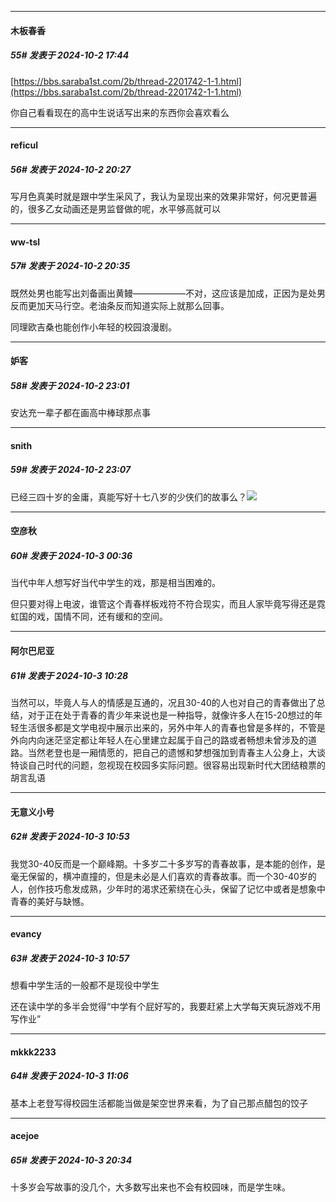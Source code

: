 ﻿
*****

####  木板春香  
##### 55#       发表于 2024-10-2 17:44

[https://bbs.saraba1st.com/2b/thread-2201742-1-1.html](https://bbs.saraba1st.com/2b/thread-2201742-1-1.html)

你自己看看现在的高中生说话写出来的东西你会喜欢看么


*****

####  reficul  
##### 56#       发表于 2024-10-2 20:27

写月色真美时就是跟中学生采风了，我认为呈现出来的效果非常好，何况更普遍的，很多乙女动画还是男监督做的呢，水平够高就可以


*****

####  ww-tsl  
##### 57#       发表于 2024-10-2 20:35

既然处男也能写出刘备画出黄鳗——————不对，这应该是加成，正因为是处男反而更加天马行空。老油条反而知道实际上就那么回事。

同理欧吉桑也能创作小年轻的校园浪漫剧。


*****

####  妒客  
##### 58#       发表于 2024-10-2 23:01

安达充一辈子都在画高中棒球那点事


*****

####  snith  
##### 59#       发表于 2024-10-2 23:07

已经三四十岁的金庸，真能写好十七八岁的少侠们的故事么？<img src="https://static.saraba1st.com/image/smiley/face2017/034.png" referrerpolicy="no-referrer">


*****

####  空彦秋  
##### 60#       发表于 2024-10-3 00:36

当代中年人想写好当代中学生的戏，那是相当困难的。

但只要对得上电波，谁管这个青春样板戏符不符合现实，而且人家毕竟写得还是霓虹国的戏，国情不同，还有缓和的空间。


*****

####  阿尔巴尼亚  
##### 61#       发表于 2024-10-3 10:28

当然可以，毕竟人与人的情感是互通的，况且30-40的人也对自己的青春做出了总结，对于正在处于青春的青少年来说也是一种指导，就像许多人在15-20想过的年轻生活很多都是文学电视中展示出来的，另外中年人的青春也曾是多样的，不管是外向内向迷茫坚定都让年轻人在心里建立起属于自己的路或者畅想未曾涉及的道路。当然老登也是一厢情愿的，把自己的遗憾和梦想强加到青春主人公身上，大谈特谈自己时代的问题，忽视现在校园多实际问题。很容易出现新时代大团结粮票的胡言乱语


*****

####  无意义小号  
##### 62#       发表于 2024-10-3 10:53

我觉30-40反而是一个巅峰期。十多岁二十多岁写的青春故事，是本能的创作，是毫无保留的，横冲直撞的，但是未必是人们喜欢的青春故事。而一个30-40岁的人，创作技巧愈发成熟，少年时的渴求还萦绕在心头，保留了记忆中或者是想象中青春的美好与缺憾。


*****

####  evancy  
##### 63#       发表于 2024-10-3 10:57

想看中学生活的一般都不是现役中学生

还在读中学的多半会觉得“中学有个屁好写的，我要赶紧上大学每天爽玩游戏不用写作业”


*****

####  mkkk2233  
##### 64#       发表于 2024-10-3 11:06

基本上老登写得校园生活都能当做是架空世界来看，为了自己那点醋包的饺子


*****

####  acejoe  
##### 65#       发表于 2024-10-3 20:34

十多岁会写故事的没几个，大多数写出来也不会有校园味，而是学生味。

